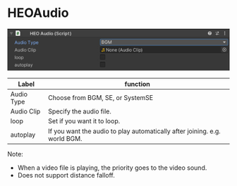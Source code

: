 
# HEOAudio
![HEOAudio](img/HEOAudio.jpg)


|  Label |  function  |
| ----   | ---- |
| Audio Type | Choose from BGM, SE, or SystemSE |
| Audio Clip | Specify the audio file. |
| loop | Set if you want it to loop. |
| autoplay | If you want the audio to play automatically after joining. e.g. world BGM. |

Note:

- When a video file is playing, the priority goes to the video sound.
- Does not support distance falloff.